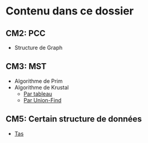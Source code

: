 # Contenu dans ce dossier

## CM2: PCC
- Structure de Graph
## CM3: MST
- Algorithme de Prim
- Algorithme de Krustal
    - [Par tableau](./CM/krustal_tableau.py)
    - [Par Union-Find](./CM/krustal_arborescences.py)
## CM5: Certain structure de données
- [Tas](./CM/tas.py)